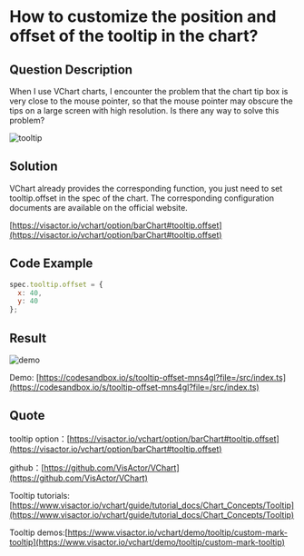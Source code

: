 # How to customize the position and offset of the tooltip in the chart?

## Question Description

When I use VChart charts, I encounter the problem that the chart tip box is very close to the mouse pointer, so that the mouse pointer may obscure the tips on a large screen with high resolution. Is there any way to solve this problem?

![tooltip](/vchart/faq/41-0.png)

## Solution

VChart already provides the corresponding function, you just need to set tooltip.offset in the spec of the chart. The corresponding configuration documents are available on the official website.

[https://visactor.io/vchart/option/barChart#tooltip.offset](https://visactor.io/vchart/option/barChart#tooltip.offset)

## Code Example

```javascript
spec.tooltip.offset = {
  x: 40,
  y: 40
};
```

## Result

![demo](/vchart/faq/41-1.png)

Demo: [https://codesandbox.io/s/tooltip-offset-mns4gl?file=/src/index.ts](https://codesandbox.io/s/tooltip-offset-mns4gl?file=/src/index.ts)

## Quote

tooltip option：[https://visactor.io/vchart/option/barChart#tooltip.offset](https://visactor.io/vchart/option/barChart#tooltip.offset)

github：[https://github.com/VisActor/VChart](https://github.com/VisActor/VChart)

Tooltip tutorials: [https://www.visactor.io/vchart/guide/tutorial_docs/Chart_Concepts/Tooltip](https://www.visactor.io/vchart/guide/tutorial_docs/Chart_Concepts/Tooltip)

Tooltip demos:[https://www.visactor.io/vchart/demo/tooltip/custom-mark-tooltip](https://www.visactor.io/vchart/demo/tooltip/custom-mark-tooltip)
